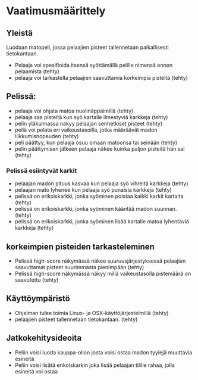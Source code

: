 # Vaatimusmäärittely

## Yleistä

Luodaan matopeli, jossa pelaajien pisteet tallennetaan paikallisesti tietokantaan.

- Pelaaja voi spesifioida itsensä syöttämällä pelille nimensä ennen pelaamista (tehty)
- pelaaja voi tarkastella pelaajien saavuttamia korkeimpia pisteitä (tehty)

## Pelissä:
- pelaaja voi ohjata matoa nuolinäppäimillä (tehty)
- pelaaja saa pisteitä kun syö kartalle ilmestyviä karkkeja (tehty)
- pelin yläkulmassa näkyy pelaajan senhetkiset pisteet (tehty)
- peliä voi pelata eri vaikeustasoilla, jotka määräävät madon liikkumisnopeuden (tehty)
- peli päättyy, kun pelaaja osuu omaan matoonsa tai seinään (tehty)
- pelin päättymisen jälkeen pelaaja näkee kuinka paljon pisteitä hän sai (tehty)


### Pelissä esiintyvät karkit

- pelaajan madon pituus kasvaa kun pelaaja syö vihreitä karkkeja (tehty)
- pelaajan mato lyhenee kun pelaaja syö punaisia karkkeja (tehty)
- pelissä on erikoiskarkki, jonka syöminen poistaa kaikki karkit kartalta (tehty)
- pelissä on erikoiskarkki, jonka syöminen kääntää madon suunnan. (tehty)
- pelissä on erikoiskarkki, jonka syöminen lisää kartalle matoa lyhentäviä karkkeja (tehty)


## korkeimpien pisteiden tarkasteleminen
- Pelissä high-score näkymässä näkee suuruusjärjestyksessä pelaajien saavuttamat pisteet suurimmasta pienimpään (tehty)
- Pelissä high-score näkymässä näkyy millä vaikeustasolla pistemäärä on saavutettu (tehty)

## Käyttöympäristö

- Ohjelman tulee toimia Linux- ja OSX-käyttöjärjestelmillä (tehty)
- pelaajien pisteet tallennetaan tietokantaan. (tehty)

## Jatkokehitysideoita
- Peliin voisi luoda kauppa-olion josta voisi ostaa madon tyylejä muuttavia esineitä
- Peliin voisi lisätä erikoiskarkin joka lisää pelaajan tilille rahaa, jolla esineitä voi ostaa
